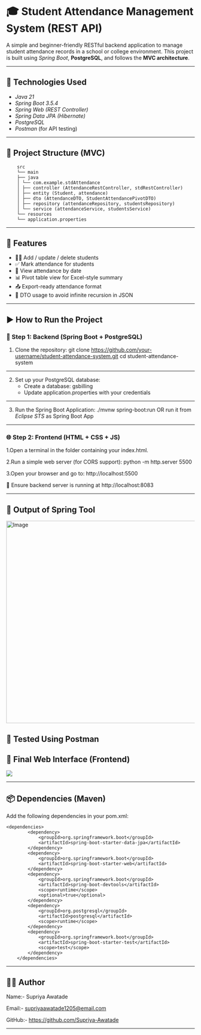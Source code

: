 # 🎓 Student Attendance Management System (REST API)

A simple and beginner-friendly RESTful backend application to manage student attendance records in a school or college environment. This project is built using *Spring Boot*, **PostgreSQL**, and follows the **MVC architecture**.

---

## 🔧 Technologies Used

- *Java 21*
- *Spring Boot 3.5.4*
- *Spring Web (REST Controller)*
- *Spring Data JPA (Hibernate)*
- *PostgreSQL*
- *Postman* (for API testing)

---

## 📁 Project Structure (MVC)
```
    src
    └── main
    ├── java
    │ └── com.example.stdAttendance
    │ ├── controller (AttendanceRestController, stdRestController)
    │ ├── entity (Student, attendance)
    │ ├── dto (AttendanceDTO, StudentAttendancePivotDTO)
    │ ├── repository (attendanceRepository, studentsRepository)
    │ └── service (attendanceService, studentsService)
    └── resources
    └── application.properties
```

    
---

## 📌 Features

- 👨‍🎓 Add / update / delete students
- ✅ Mark attendance for students
- 📅 View attendance by date
- 📊 Pivot table view for Excel-style summary
- 📤 Export-ready attendance format
- 🧩 DTO usage to avoid infinite recursion in JSON

---

## ▶ How to Run the Project

### 🧩 Step 1: Backend (Spring Boot + PostgreSQL)

1. Clone the repository:
  git clone https://github.com/your-username/student-attendance-system.git
  cd student-attendance-system
---
2. Set up your PostgreSQL database:
   - Create a database: gsbilling
   - Update application.properties with your credentials
---
3. Run the Spring Boot Application:
  ./mvnw spring-boot:run
  OR run it from *Eclipse STS* as Spring Boot App
---
### 🌐 Step 2: Frontend (HTML + CSS + JS)

1.Open a terminal in the folder containing your index.html.

2.Run a simple web server (for CORS support):
python -m http.server 5500

3.Open your browser and go to:
http://localhost:5500

🔗 Ensure backend server is running at http://localhost:8083

---
## 🧪 Output of Spring Tool
 <img width="960" height="540" alt="Image" src="https://github.com/user-attachments/assets/47218cf1-f73b-420a-abe0-36ecbcbf723e" />



## 🧪 Tested Using Postman





## 📸 Final Web Interface (Frontend)
<img src="C:\Users\admin\Desktop\outputs\frontend.png" />



---
## 📦 Dependencies (Maven)
Add the following dependencies in your pom.xml:
```
<dependencies>
		<dependency>
			<groupId>org.springframework.boot</groupId>
			<artifactId>spring-boot-starter-data-jpa</artifactId>
		</dependency>
		<dependency>
			<groupId>org.springframework.boot</groupId>
			<artifactId>spring-boot-starter-web</artifactId>
		</dependency>
		<dependency>
			<groupId>org.springframework.boot</groupId>
			<artifactId>spring-boot-devtools</artifactId>
			<scope>runtime</scope>
			<optional>true</optional>
		</dependency>
		<dependency>
			<groupId>org.postgresql</groupId>
			<artifactId>postgresql</artifactId>
			<scope>runtime</scope>
		</dependency>
		<dependency>
			<groupId>org.springframework.boot</groupId>
			<artifactId>spring-boot-starter-test</artifactId>
			<scope>test</scope>
		</dependency>
	</dependencies>
```
---

## 👩‍💻 Author
Name:-
Supriya Awatade

Email:-
supriyaawatade1205@email.com

GitHub:-
https://github.com/Supriya-Awatade

---


